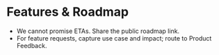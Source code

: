 # Features & Roadmap
- We cannot promise ETAs. Share the public roadmap link.
- For feature requests, capture use case and impact; route to Product Feedback.
